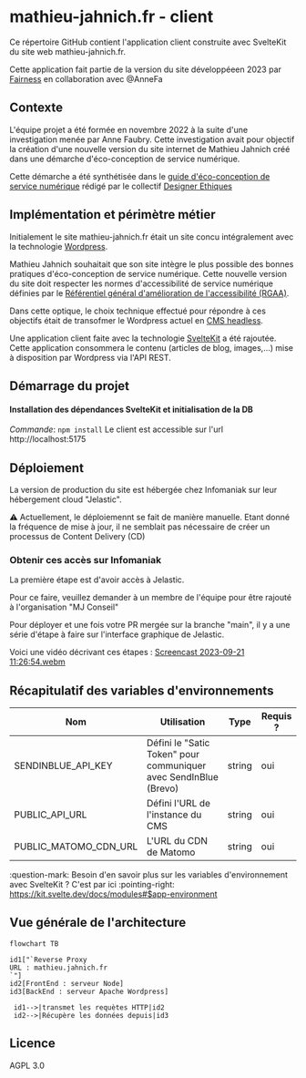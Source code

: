 # mathieu-jahnich.fr - client

Ce répertoire GitHub contient l'application client construite avec SvelteKit du site web mathieu-jahnich.fr.

Cette application fait partie de la version du site développéeen 2023 par [Fairness](fairness.coop) en collaboration avec @AnneFa

## Contexte

L'équipe projet a été formée en novembre 2022 à la suite d'une investigation menée par Anne Faubry. Cette investigation avait pour objectif la création d'une nouvelle version du site internet de Mathieu Jahnich créé dans une démarche d'éco-conception de service numérique.

Cette démarche a été synthétisée dans le [guide d'éco-conception de service numérique](https://eco-conception.designersethiques.org/guide/fr/content/0-introduction.html) rédigé par le collectif [Designer Ethiques](https://designersethiques.org/)

## Implémentation et périmètre métier

Initialement le site mathieu-jahnich.fr était un site concu intégralement avec la technologie [Wordpress](https://wordpress.com/fr/).

Mathieu Jahnich souhaitait que son site intègre le plus possible des bonnes pratiques d'éco-conception de service numérique. Cette nouvelle version du site doit respecter les normes d'accessibilité de service numérique définies par le [Référentiel général d'amélioration de l'accessibilité (RGAA)](https://www.numerique.gouv.fr/publications/rgaa-accessibilite/).

Dans cette optique, le choix technique effectué pour répondre à ces objectifs était de transofmer le Wordpress actuel en [CMS headless](https://www.lafabriquedunet.fr/blog/headless-cms/).

Une application client faite avec la technologie [SvelteKit](https://kit.svelte.dev/) a été rajoutée. Cette application consommera le contenu (articles de blog, images,...) mise à disposition par Wordpress via l'API REST.

## Démarrage du projet

#### Installation des dépendances SvelteKit et initialisation de la DB

_Commande_: `npm install`
Le client est accessible sur l'url http://localhost:5175

## Déploiement

La version de production du site est hébergée chez Infomaniak sur leur hébergement cloud "Jelastic".

:warning: Actuellement, le déploiemennt se fait de manière manuelle. Etant donné la fréquence de mise à jour, il ne semblait pas nécessaire de créer un processus de Content Delivery (CD)

### Obtenir ces accès sur Infomaniak

La première étape est d'avoir accès à Jelastic.

Pour ce faire, veuillez demander à un membre de l'équipe pour être rajouté à l'organisation "MJ Conseil"

Pour déployer et une fois votre PR mergée sur la branche "main", il y a une série d'étape à faire sur l'interface graphique de Jelastic.

Voici une vidéo décrivant ces étapes :
[Screencast 2023-09-21 11:26:54.webm](https://github.com/MJ-Conseil/mathieujahnich/assets/15958334/002de0ec-1783-4135-ace4-56b399bc3fff)

## Récapitulatif des variables d'environnements

| Nom                   | Utilisation                                                      | Type   | Requis ? |
| --------------------- | ---------------------------------------------------------------- | ------ | -------- |
| SENDINBLUE_API_KEY    | Défini le "Satic Token" pour communiquer avec SendInBlue (Brevo) | string | oui      |
| PUBLIC_API_URL        | Défini l'URL de l'instance du CMS                                | string | oui      |
| PUBLIC_MATOMO_CDN_URL | L'URL du CDN de Matomo                                           | string | oui      |

:question-mark: Besoin d'en savoir plus sur les variables d'environnement avec SvelteKit ? C'est par ici :pointing-right: https://kit.svelte.dev/docs/modules#$app-environment

## Vue générale de l'architecture

```mermaid
flowchart TB

id1["`Reverse Proxy
URL : mathieu.jahnich.fr
`"]
id2[FrontEnd : serveur Node]
id3[BackEnd : serveur Apache Wordpress]

 id1-->|transmet les requètes HTTP|id2
 id2-->|Récupère les données depuis|id3

```

## Licence

AGPL 3.0
